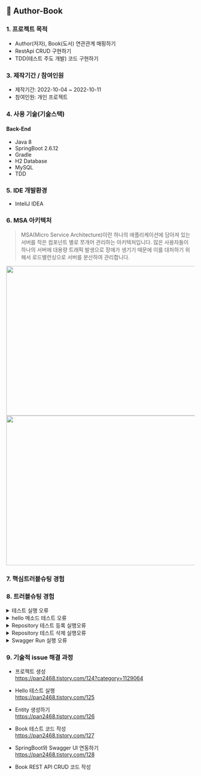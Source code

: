 ## 📌 Author-Book

###  1. 프로젝트 목적 
+ Author(저자), Book(도서) 연관관계 매핑하기
+ RestApi CRUD 구현하기 
+ TDD(테스트 주도 개발) 코드 구현하기 


###  3. 제작기간 / 참여인원
+ 제작기간: 2022-10-04 ~ 2022-10-11 
+ 참여인원: 개인 프로젝트

### 4. 사용 기술(기술스택)
#### Back-End
+ Java 8
+ SpringBoot 2.6.12
+ Gradle
+ H2 Database
+ MySQL
+ TDD

### 5. IDE 개발환경
+ InteliJ IDEA

### 6. MSA 아키텍처
> MSA(Micro Service Architecture)이란 하나의 애플리케이션에 담아져 있는 서버를 작은 컴포넌트 별로 쪼개어 관리하는 아키텍처입니다. 많은 사용자들이 하나의 서버에 대용량 트래픽 발생으로 장애가 생기기 때문에 이를 대처하기 위해서 로드밸런싱으로 서버를 분산하여 관리합니다. 

<img src="https://user-images.githubusercontent.com/58936137/194818072-e48d7b13-7cde-4bc6-b2e2-9e7411eace86.png" width="600px" height="400px">

<br>

<img src="https://user-images.githubusercontent.com/58936137/194819423-e67f318b-4ce2-426c-af93-2a43c6e09597.png" width="600px" height="400px">


###  7. 핵심트러블슈팅 경험

###  8. 트러블슈팅 경험
<details>
<summary>테스트 실행 오류</summary>
<div markdown="1">

- Execution failed for task ':test'. 
- 원인: InteliJ IDEA Run test using: Gradle -> InteliJ IDEA 변경 후 개선 

<img src="https://user-images.githubusercontent.com/58936137/193999166-8faac97d-ec01-444f-aa82-1bd76e5a4395.png" width="550px" height="400px">
 
</div>
</details> 

<details>
<summary>hello 메소드 테스트 오류</summary>
<div markdown="1">

- java.lang.AssertionError: Status Expected :200 Actual :404
- 원인: hello 메소드 get 주소와 같지 않아 발생

#### 기존 코드
##### HelloControllerTest.class
~~~
   @Test
    public void Hello()throws Exception{
        String hello = "hello";

        mvc.perform(get("/"))
                .andExpect(status().isOk())
                .andExpect(content().string(hello));
    }
~~~

#### 개선 코드
##### HelloControllerTest.class 
~~~
   @Test
    public void Hello()throws Exception{
        String hello = "hello";

        mvc.perform(get("/hello")) // 변경
                .andExpect(status().isOk())
                .andExpect(content().string(hello));
    }
~~~



</div>
</details> 

<details>
<summary>Repository 테스트 등록 실행오류</summary>
<div markdown="1">
 
 - java.lang.NullPointerException
	at com.sprint.repository.BookRepositoryTest.createBookTest(BookRepositoryTest.java:39)
 - Find Why bookRepository could be null <br>
 - 해결 원인: 정확한 원인을 찾지 못했지만 InteliJ IDEA > Invalidate Caches > Invalidate and Restart 클릭하여 재시작 후 해결
 #### 해결 방법
	
 <img src="https://user-images.githubusercontent.com/58936137/194700981-957bee0e-69d3-42d1-b8bb-b9221a018967.png" width="300px" height="200px">
	
 + Invalidate and Restart 클릭하여 InteliJ IDEA 재시작하기
	
</div>
</details> 

<details>
<summary>Repository 테스트 삭제 실행오류</summary>
<div markdown="1">

- org.springframework.beans.factory.BeanCreationException: Error creating bean with name 'com.sprint.service.BookServiceTest': 

</div>
</details> 

<details>
<summary>Swagger Run 실행 오류</summary>
<div markdown="1">

- org.springframework.context.ApplicationContextException: Failed to start bean 'documentationPluginsBootstrapper'; nested exception is java.lang.NullPointerException
- 해결원인: SpringBoot 2.6 버전 이상 일경우 spring.mvc.pathmatch.matching-strategy 값이 ant_apth_matcher에서 path_pattern_parser로 변경되면서 오류발생함 

#### application.properties
<img src="https://user-images.githubusercontent.com/58936137/194755394-98e79aad-ec05-4de5-b1be-ccfec9e5cdb7.png" width="400px" height="50px">
<br>
💡 SpringBoot 2.6 버전 이상이라서 application.properties 파일에 spring.mvc.pathmatch.matching-strategy=ant_path_matcher 설정하여 개선함.    	

</div>
</details> 

### 9. 기술적 issue 해결 과정
+ 프로젝트 생성<br> 
https://pan2468.tistory.com/124?category=1129064

+ Hello 테스트 실행<br>
https://pan2468.tistory.com/125

+ Entity 생성하기 <br>
https://pan2468.tistory.com/126  

+ Book 테스트 코드 작성 <br>
https://pan2468.tistory.com/127

+ SpringBoot와 Swagger UI 연동하기<br>
https://pan2468.tistory.com/128

+ Book REST API CRUD 코드 작성





